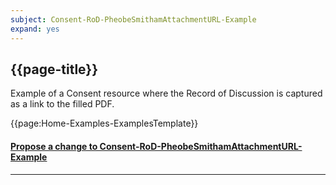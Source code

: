 ```yaml
---
subject: Consent-RoD-PheobeSmithamAttachmentURL-Example
expand: yes
---
```



## {{page-title}}

Example of a Consent resource where the Record of Discussion is captured as a link to the filled PDF.

{{page:Home-Examples-ExamplesTemplate}}



<div id="Feedback" class="tabcontent">
<h4><a href='https://simplifier.net/NHS-Digital-FHIR-Genomics-Implementation-Guide/Consent-RoD-PheobeSmithamAttachmentURL-Example/~issues?level=File' target="_blank">Propose a change to Consent-RoD-PheobeSmithamAttachmentURL-Example</a></h4>
</div>

---